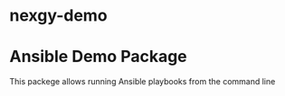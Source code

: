# nexgy-demo
# Ansible Demo Package

This packege allows running Ansible playbooks from the command line

